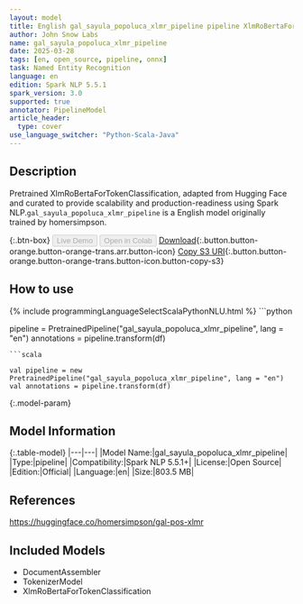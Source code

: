 ```yaml
---
layout: model
title: English gal_sayula_popoluca_xlmr_pipeline pipeline XlmRoBertaForTokenClassification from homersimpson
author: John Snow Labs
name: gal_sayula_popoluca_xlmr_pipeline
date: 2025-03-28
tags: [en, open_source, pipeline, onnx]
task: Named Entity Recognition
language: en
edition: Spark NLP 5.5.1
spark_version: 3.0
supported: true
annotator: PipelineModel
article_header:
  type: cover
use_language_switcher: "Python-Scala-Java"
---
```


## Description

Pretrained XlmRoBertaForTokenClassification, adapted from Hugging Face and curated to provide scalability and production-readiness using Spark NLP.`gal_sayula_popoluca_xlmr_pipeline` is a English model originally trained by homersimpson.

{:.btn-box}
<button class="button button-orange" disabled>Live Demo</button>
<button class="button button-orange" disabled>Open in Colab</button>
[Download](https://s3.amazonaws.com/auxdata.johnsnowlabs.com/public/models/gal_sayula_popoluca_xlmr_pipeline_en_5.5.1_3.0_1743123583521.zip){:.button.button-orange.button-orange-trans.arr.button-icon}
[Copy S3 URI](s3://auxdata.johnsnowlabs.com/public/models/gal_sayula_popoluca_xlmr_pipeline_en_5.5.1_3.0_1743123583521.zip){:.button.button-orange.button-orange-trans.button-icon.button-copy-s3}

## How to use



<div class="tabs-box" markdown="1">
{% include programmingLanguageSelectScalaPythonNLU.html %}
```python

pipeline = PretrainedPipeline("gal_sayula_popoluca_xlmr_pipeline", lang = "en")
annotations =  pipeline.transform(df)   

```
```scala

val pipeline = new PretrainedPipeline("gal_sayula_popoluca_xlmr_pipeline", lang = "en")
val annotations = pipeline.transform(df)

```
</div>

{:.model-param}
## Model Information

{:.table-model}
|---|---|
|Model Name:|gal_sayula_popoluca_xlmr_pipeline|
|Type:|pipeline|
|Compatibility:|Spark NLP 5.5.1+|
|License:|Open Source|
|Edition:|Official|
|Language:|en|
|Size:|803.5 MB|

## References

https://huggingface.co/homersimpson/gal-pos-xlmr

## Included Models

- DocumentAssembler
- TokenizerModel
- XlmRoBertaForTokenClassification